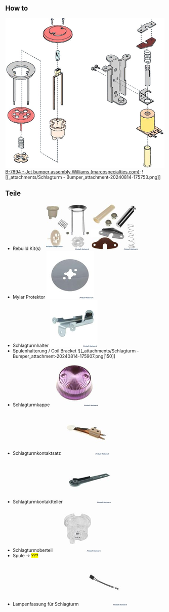 ## How to
![](_attachments/Schlagturm%20-%20Bumper_-20240702.png) 
[B-7894 - Jet bumper assembly Williams (marcospecialties.com)](https://www.marcospecialties.com/pinball-parts/B-7894): 
![[_attachments/Schlagturm - Bumper_attachment-20240814-175753.png]] 
## Teile
- Rebuild Kit(s)
	![](_attachments/Schlagturm%20-%20Bumper_-20240701.png) ![](_attachments/Schlagturm%20-%20Bumper_-20240701-1.png) 
- Mylar Protektor
	![](_attachments/Schlagturm%20-%20Bumper_-20240701-2.png) 
- Schlagturmhalter
	![](_attachments/Schlagturm%20-%20Bumper_-20240701-3.png)
- Spulenhalterung / Coil Bracket
	![[_attachments/Schlagturm - Bumper_attachment-20240814-175907.png|150]]
- Schlagturmkappe
	![](_attachments/Schlagturm%20-%20Bumper_-20240701-4.png) 
- Schlagturmkontaktsatz
	![](_attachments/Schlagturm%20-%20Bumper_-20240701-5.png) 
- Schlagturmkontaktteller
	![](_attachments/Schlagturm%20-%20Bumper_-20240701-6.png) 
- Schlagturmoberteil
	![](_attachments/Schlagturm%20-%20Bumper_-20240701-7.png) 
- Spule → <mark class="hltr-red">???</mark>
- Lampenfassung für Schlagturm
	![](_attachments/Schlagturm%20-%20Bumper_-20240701-8.png) 

